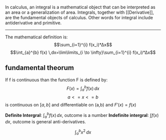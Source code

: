 In calculus, an integral is a mathematical object that can be interpreted as an area or a generalization of area. Integrals, together with [[Derivative]], are the fundamental objects of calculus. Other words for integral include antiderivative and primitive.
_____

The mathematical definition is:
$$\sum_{i=1}^{i} f(x_i)*∆x$$
$$\int_{a}^{b} f(x) \,dx=\lim\limits_{i \to \infty}\sum_{i=1}^{i} f(x_i)*∆x$$
## fundamental theorum
If f is continuous than the function F is defined by: 
$$F(x)=\int_{a}^{b} f(x) \,dx$$
$$a<=x<=b$$
is continuous on $[a,b]$ and differentiable on (a,b) and $F'(x)=f(x)$

**Definite Intergral**: $\int_{a}^{b} f(x) \,dx$, outcome is a number
**Indefinite intergral**: $\int f(x) \,dx$, outcome is general anti-derivatives. 





$$\int_{a}^{b} x^2 \,dx$$
